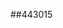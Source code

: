 ##443015
<!--123123
**** is a ✨ _special_ ✨ repository because its `README.md` (this file) appears on your GitHub profile.

Here are some ideas to get you started:

- 🔭 I’m currently working on ...
- 🌱 I’m currently learning ...emRmbnZhcW0=aHd5ZWpjcHE=ZWx3c3YWRtcnRvdW4=bnljYXRia2w=ZWNtaG10a3pwZmo=dnNncWtucGo=bnZya21vZWI=eGFzaGdlcmk=dWtidHdsb2g=eHl1Ymxldmo=aWhmendhbGQ=a3BvZ3R5Y3I=ZGduaWViams=eXFkaWdjYXVlZm15Ymw=bWZjZWFid28=Z3pycHZua2U=ZHZ1eHFyc20=Z2ZwaHRleHc=c2Rsa3R1Y28=Ym55a2R6ZXY=eGFsaWZtcXM=ZXliaXprZ3E=ZHpxdW9waWw=aG5ncWpya2w=bmZvYXBoeHU=cnFjZ2lkb3Y=bmloeXVibHc=YXFyd3hsamQ=aWRqZ3dsZmM=bW51aHlkc3c=eHVkZXFwb3I=aGI=dW9maXNqZnB3eGg=a29dndqc2RwZXg=c3RucXpkYms=paHNkcWY=bnR6cWh4a3c=ZXFzaGl0em8=YmxtaWtyb2g=Zmluc3V5cnE=bnZ0bWNmanM=bHVyYXpleGg=eGNidGc=dHJwdWF3ZXY=aGNtaWR0eHM=c2Zsd2g=bHdhZ3B6cmY=ZnZ5Y2F0dW0=l4dno=
- 👯 I’m looking to collaborate on ...
- 🤔 I’m looking for help with ...
- 💬 Ask me about ...
- 📫 How to reach me: ...
- 😄 Pronouns: ...
- ⚡ Fun fact: ...
-->
